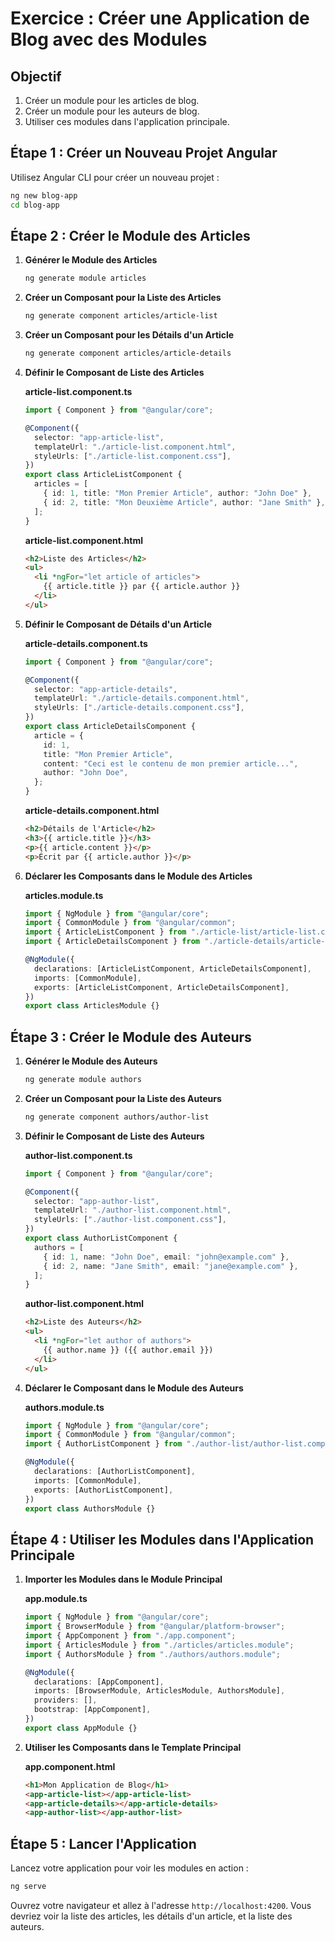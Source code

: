 # Exercice : Créer une Application de Blog avec des Modules

## Objectif

1. Créer un module pour les articles de blog.
2. Créer un module pour les auteurs de blog.
3. Utiliser ces modules dans l'application principale.

## Étape 1 : Créer un Nouveau Projet Angular

Utilisez Angular CLI pour créer un nouveau projet :

```bash
ng new blog-app
cd blog-app
```

## Étape 2 : Créer le Module des Articles

1. **Générer le Module des Articles**

   ```bash
   ng generate module articles
   ```

2. **Créer un Composant pour la Liste des Articles**

   ```bash
   ng generate component articles/article-list
   ```

3. **Créer un Composant pour les Détails d'un Article**

   ```bash
   ng generate component articles/article-details
   ```

4. **Définir le Composant de Liste des Articles**

   **article-list.component.ts**

   ```typescript
   import { Component } from "@angular/core";

   @Component({
     selector: "app-article-list",
     templateUrl: "./article-list.component.html",
     styleUrls: ["./article-list.component.css"],
   })
   export class ArticleListComponent {
     articles = [
       { id: 1, title: "Mon Premier Article", author: "John Doe" },
       { id: 2, title: "Mon Deuxième Article", author: "Jane Smith" },
     ];
   }
   ```

   **article-list.component.html**

   ```html
   <h2>Liste des Articles</h2>
   <ul>
     <li *ngFor="let article of articles">
       {{ article.title }} par {{ article.author }}
     </li>
   </ul>
   ```

5. **Définir le Composant de Détails d'un Article**

   **article-details.component.ts**

   ```typescript
   import { Component } from "@angular/core";

   @Component({
     selector: "app-article-details",
     templateUrl: "./article-details.component.html",
     styleUrls: ["./article-details.component.css"],
   })
   export class ArticleDetailsComponent {
     article = {
       id: 1,
       title: "Mon Premier Article",
       content: "Ceci est le contenu de mon premier article...",
       author: "John Doe",
     };
   }
   ```

   **article-details.component.html**

   ```html
   <h2>Détails de l'Article</h2>
   <h3>{{ article.title }}</h3>
   <p>{{ article.content }}</p>
   <p>Écrit par {{ article.author }}</p>
   ```

6. **Déclarer les Composants dans le Module des Articles**

   **articles.module.ts**

   ```typescript
   import { NgModule } from "@angular/core";
   import { CommonModule } from "@angular/common";
   import { ArticleListComponent } from "./article-list/article-list.component";
   import { ArticleDetailsComponent } from "./article-details/article-details.component";

   @NgModule({
     declarations: [ArticleListComponent, ArticleDetailsComponent],
     imports: [CommonModule],
     exports: [ArticleListComponent, ArticleDetailsComponent],
   })
   export class ArticlesModule {}
   ```

## Étape 3 : Créer le Module des Auteurs

1. **Générer le Module des Auteurs**

   ```bash
   ng generate module authors
   ```

2. **Créer un Composant pour la Liste des Auteurs**

   ```bash
   ng generate component authors/author-list
   ```

3. **Définir le Composant de Liste des Auteurs**

   **author-list.component.ts**

   ```typescript
   import { Component } from "@angular/core";

   @Component({
     selector: "app-author-list",
     templateUrl: "./author-list.component.html",
     styleUrls: ["./author-list.component.css"],
   })
   export class AuthorListComponent {
     authors = [
       { id: 1, name: "John Doe", email: "john@example.com" },
       { id: 2, name: "Jane Smith", email: "jane@example.com" },
     ];
   }
   ```

   **author-list.component.html**

   ```html
   <h2>Liste des Auteurs</h2>
   <ul>
     <li *ngFor="let author of authors">
       {{ author.name }} ({{ author.email }})
     </li>
   </ul>
   ```

4. **Déclarer le Composant dans le Module des Auteurs**

   **authors.module.ts**

   ```typescript
   import { NgModule } from "@angular/core";
   import { CommonModule } from "@angular/common";
   import { AuthorListComponent } from "./author-list/author-list.component";

   @NgModule({
     declarations: [AuthorListComponent],
     imports: [CommonModule],
     exports: [AuthorListComponent],
   })
   export class AuthorsModule {}
   ```

## Étape 4 : Utiliser les Modules dans l'Application Principale

1. **Importer les Modules dans le Module Principal**

   **app.module.ts**

   ```typescript
   import { NgModule } from "@angular/core";
   import { BrowserModule } from "@angular/platform-browser";
   import { AppComponent } from "./app.component";
   import { ArticlesModule } from "./articles/articles.module";
   import { AuthorsModule } from "./authors/authors.module";

   @NgModule({
     declarations: [AppComponent],
     imports: [BrowserModule, ArticlesModule, AuthorsModule],
     providers: [],
     bootstrap: [AppComponent],
   })
   export class AppModule {}
   ```

2. **Utiliser les Composants dans le Template Principal**

   **app.component.html**

   ```html
   <h1>Mon Application de Blog</h1>
   <app-article-list></app-article-list>
   <app-article-details></app-article-details>
   <app-author-list></app-author-list>
   ```

## Étape 5 : Lancer l'Application

Lancez votre application pour voir les modules en action :

```bash
ng serve
```

Ouvrez votre navigateur et allez à l'adresse `http://localhost:4200`. Vous devriez voir la liste des articles, les détails d'un article, et la liste des auteurs.
